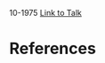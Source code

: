 

10-1975
[Link to Talk](https://www.churchofjesuschrist.org/study/general-conference/1975/10/saturday-afternoon-session?lang=eng)



# References
